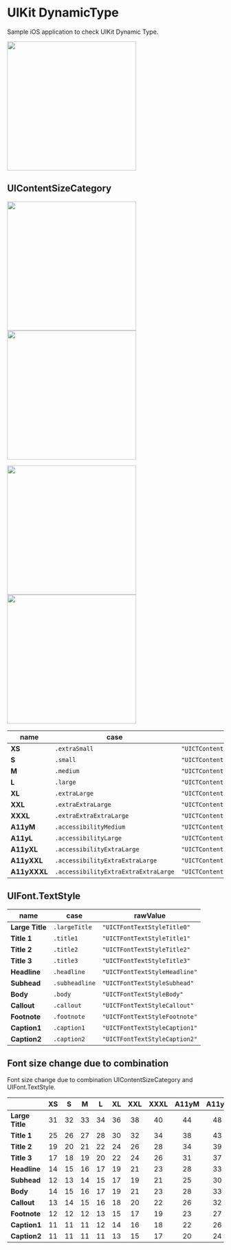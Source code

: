 # UIKit DynamicType

Sample iOS application to check UIKit Dynamic Type.

<img src="https://github.com/temoki/UIKit_DynamicType/blob/master/Images/app_screenshot.png" width=300>

## UIContentSizeCategory

<img src="https://github.com/temoki/UIKit_DynamicType/blob/master/Images/dynamictype_large-off_ja.png" width=300> <img src="https://github.com/temoki/UIKit_DynamicType/blob/master/Images/dynamictype_large-on_ja.png" width=300>

<img src="https://github.com/temoki/UIKit_DynamicType/blob/master/Images/dynamictype_large-off_en.png" width=300> <img src="https://github.com/temoki/UIKit_DynamicType/blob/master/Images/dynamictype_large-on_en.png" width=300>


| name | case | rawValue |
| --- | --- | --- |
| **XS** | `.extraSmall` | `"UICTContentSizeCategoryXS"` |
| **S** | `.small` | `"UICTContentSizeCategoryS"` |
| **M** | `.medium` | `"UICTContentSizeCategoryM"` |
| **L** | `.large` | `"UICTContentSizeCategoryL"` |
| **XL** | `.extraLarge` | `"UICTContentSizeCategoryXL"` |
| **XXL** | `.extraExtraLarge` | `"UICTContentSizeCategoryXXL"` |
| **XXXL** | `.extraExtraExtraLarge` | `"UICTContentSizeCategoryXXXL"` |
| **A11yM** | `.accessibilityMedium` | `"UICTContentSizeCategoryAccessibilityM"` |
| **A11yL** | `.accessibilityLarge` | `"UICTContentSizeCategoryAccessibilityL"` |
| **A11yXL** | `.accessibilityExtraLarge` | `"UICTContentSizeCategoryAccessibilityXL"` |
| **A11yXXL** | `.accessibilityExtraExtraLarge` | `"UICTContentSizeCategoryAccessibilityXXL"` |
| **A11yXXXL** | `.accessibilityExtraExtraExtraLarge` | `"UICTContentSizeCategoryAccessibilityXXXL"` |

## UIFont.TextStyle

| name | case | rawValue |
| --- | --- | --- |
| **Large Title** | `.largeTitle` | `"UICTFontTextStyleTitle0"` |
| **Title 1** | `.title1` | `"UICTFontTextStyleTitle1"` |
| **Title 2** | `.title2` | `"UICTFontTextStyleTitle2"` |
| **Title 3** | `.title3` | `"UICTFontTextStyleTitle3"` |
| **Headline** | `.headline` | `"UICTFontTextStyleHeadline"` |
| **Subhead** | `.subheadline` | `"UICTFontTextStyleSubhead"` |
| **Body** | `.body` | `"UICTFontTextStyleBody"` |
| **Callout** | `.callout` | `"UICTFontTextStyleCallout"` |
| **Footnote** | `.footnote` | `"UICTFontTextStyleFootnote"` |
| **Caption1** | `.caption1` | `"UICTFontTextStyleCaption1"` |
| **Caption2** | `.caption2` | `"UICTFontTextStyleCaption2"` |

## Font size change due to combination

Font size change due to combination UIContentSizeCategory and UIFont.TextStyle. 

| | XS | S | M | L | XL | XXL | XXXL | A11yM | A11yL | A11yXL | A11yXXL | A11yXXXL |
| --- | :-: | :-: | :-: | :-: | :-: | :-: | :-: | :-: | :-: | :-: | :-: | :-: |
| **Large Title** | 31 | 32 | 33 | 34 | 36 | 38 | 40 | 44 | 48 | 52 | 56 | 60 |
| **Title 1**     | 25 | 26 | 27 | 28 | 30 | 32 | 34 | 38 | 43 | 48 | 53 | 58 |
| **Title 2**     | 19 | 20 | 21 | 22 | 24 | 26 | 28 | 34 | 39 | 44 | 50 | 56 |
| **Title 3**     | 17 | 18 | 19 | 20 | 22 | 24 | 26 | 31 | 37 | 43 | 49 | 55 |
| **Headline**    | 14 | 15 | 16 | 17 | 19 | 21 | 23 | 28 | 33 | 40 | 47 | 53 |
| **Subhead**     | 12 | 13 | 14 | 15 | 17 | 19 | 21 | 25 | 30 | 36 | 42 | 49 |
| **Body**        | 14 | 15 | 16 | 17 | 19 | 21 | 23 | 28 | 33 | 40 | 47 | 53 |
| **Callout**     | 13 | 14 | 15 | 16 | 18 | 20 | 22 | 26 | 32 | 38 | 44 | 51 |
| **Footnote**    | 12 | 12 | 12 | 13 | 15 | 17 | 19 | 23 | 27 | 33 | 38 | 44 |
| **Caption1**    | 11 | 11 | 11 | 12 | 14 | 16 | 18 | 22 | 26 | 32 | 37 | 43 |
| **Caption2**    | 11 | 11 | 11 | 11 | 13 | 15 | 17 | 20 | 24 | 29 | 34 | 41 |
